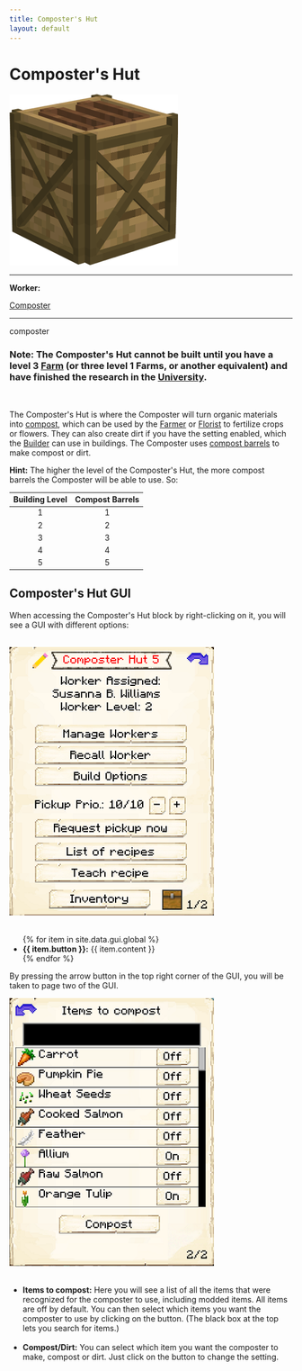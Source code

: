 ```yaml
---
title: Composter's Hut
layout: default
---
```

# Composter's Hut

<div class="infobox box text-center">
    <img src="../../assets/images/buildings/composter.png" alt="Composter's Hut" />
    <hr />
    <div class="row section-text text-left">
        <div class="col">
        <p><strong>Worker:</strong></p>
        </div>
        <div class="col">
        <p><a href="../workers/composter">Composter</a></p>
        </div>
    </div>
    <hr />
    <recipe>composter</recipe>
</div>

### Note: The Composter's Hut cannot be built until you have a level 3 [Farm](../../source/buildings/farm&field) (or three level 1 Farms, or another equivalent) and have finished the research in the [University](../../source/buildings/university).
<br> 

The Composter's Hut is where the Composter will turn organic materials into [compost](../../source/items/compost), which can be used by the [Farmer](../../source/workers/farmer) or [Florist](../../source/workers/florist) to fertilize crops or flowers. They can also create dirt if you have the setting enabled, which the [Builder](../../source/workers/builder) can use in buildings. The Composter uses [compost barrels](../../source/items/compostbarrel) to make compost or dirt.

**Hint:** The higher the level of the Composter's Hut, the more compost barrels the Composter will be able to use. So:


| Building Level | Compost Barrels |
| :-----: | :-----: |
| 1 | 1 |
| 2 | 2 |
| 3 | 3 |
| 4 | 4 |
| 5 | 5 |


## Composter's Hut GUI

When accessing the Composter's Hut block by right-clicking on it, you will see a GUI with different options:

<br>
<div class="row">
  <div class="col-sm-12 col-md">
    <img src="../../assets/images/gui/compostergui1.png" class="img-fluid mx-auto" alt="Composter GUI">
  </div>
  <div class="col-sm-12 col-md">
     <br>
     <ul>
      {% for item in site.data.gui.global %}
        <li><strong>{{ item.button }}:</strong> {{ item.content }}</li>
      {% endfor %}
     </ul>
  </div>
</div>



By pressing the arrow button in the top right corner of the GUI, you will be taken to page two of the GUI.

<div class="row">
  <div class="col-sm-12 col-md">
    <img src="../../assets/images/gui/compostergui2.png" class="img-fluid mx-auto" alt="Composter GUI 2">
  </div>
  <div class="col-sm-12 col-md">
    <ul><br>
      <li><strong>Items to compost:</strong> Here you will see a list of all the items that were recognized for the composter to use, including modded items. All items are off by default. You can then select which items you want the composter to use by clicking on the button. (The black box at the top lets you search for items.)</li><br>
     <li><strong>Compost/Dirt:</strong> You can select which item you want the composter to make, compost or dirt. Just click on the button to change the setting.</li>
    </ul>
  </div>
</div>
<br>  
  <br>
